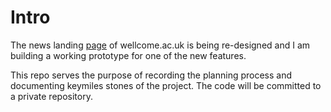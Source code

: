 # Intro

The news landing [page](https://wellcome.ac.uk/news) of wellcome.ac.uk is being re-designed and I am building a working prototype for one of the new features. 

This repo serves the purpose of recording the planning process and documenting keymiles stones of the project. The code will be committed to a private repository.